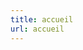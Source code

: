 ```yaml
---
title: accueil
url: accueil
---
```

<!---
<div align="center">
	<p>
        Voici la galerie de <strong>Carole</strong>.
	</p>
</div>
-->
